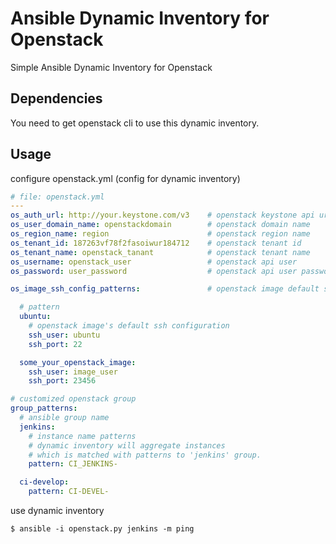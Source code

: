 # Ansible Dynamic Inventory for Openstack
  Simple Ansible Dynamic Inventory for Openstack

## Dependencies
  You need to get openstack cli to use this dynamic inventory.

## Usage
  configure openstack.yml (config for dynamic inventory)

``` yml
# file: openstack.yml
---
os_auth_url: http://your.keystone.com/v3    # openstack keystone api url
os_user_domain_name: openstackdomain        # openstack domain name
os_region_name: region                      # openstack region name
os_tenant_id: 187263vf78f2fasoiwur184712    # openstack tenant id
os_tenant_name: openstack_tanant            # openstack tenant name
os_username: openstack_user                 # openstack api user
os_password: user_password                  # openstack api user password

os_image_ssh_config_patterns:               # openstack image default ssh configurations

  # pattern
  ubuntu:
    # openstack image's default ssh configuration
    ssh_user: ubuntu
    ssh_port: 22

  some_your_openstack_image:
    ssh_user: image_user
    ssh_port: 23456

# customized openstack group
group_patterns:
  # ansible group name
  jenkins:
    # instance name patterns
    # dynamic inventory will aggregate instances
    # which is matched with patterns to 'jenkins' group.
    pattern: CI_JENKINS-

  ci-develop:
    pattern: CI-DEVEL-

```

  use dynamic inventory

```
$ ansible -i openstack.py jenkins -m ping
```
